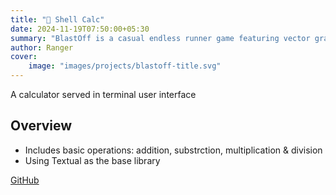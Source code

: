 ```yaml
---
title: "🧮 Shell Calc"
date: 2024-11-19T07:50:00+05:30
summary: "BlastOff is a casual endless runner game featuring vector graphics"
author: Ranger
cover:
    image: "images/projects/blastoff-title.svg"
---
```


A calculator served in terminal user interface

## Overview
- Includes basic operations: addition, substrction, multiplication & division
- Using Textual as the base library


[GitHub](https://github.com/Ranger-NF/shell-calc)
